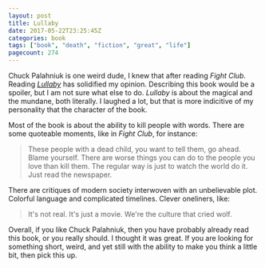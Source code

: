 ```yaml
---
layout: post
title: Lullaby
date: 2017-05-22T23:25:45Z
categories: book
tags: ["book", "death", "fiction", "great", "life"]
pagecount: 274
---
```


Chuck Palahniuk is one weird dude, I knew that after reading *Fight Club*. Reading
[*Lullaby*][lullaby-amazon] has solidified my opinion. Describing this book would be a spoiler, but
I am not sure what else to do. *Lullaby* is about the magical and the mundane, both literally.
I laughed a lot, but that is more indicitive of my personality that the character of the book.

Most of the book is about the ability to kill people with words. There are some quoteable moments,
like in *Fight Club*, for instance:

> These people with a dead child, you want to tell them, go ahead. Blame yourself.
> There are worse things you can do to the people you love than kill them. The regular way is just
> to watch the world do it. Just read the newspaper.

There are critiques of modern society interwoven with an unbelievable plot. Colorful language and
complicated timelines. Clever oneliners, like:

> It's not real. It's just a movie. We're the culture that cried wolf.

Overall, if you like Chuck Palahniuk, then you have probably already read this book, or you really
should. I thought it was great. If you are looking for something short, weird, and yet still with
the ability to make you think a little bit, then pick this up.

[lullaby-amazon]:       http://a.co/1w9bkvw
